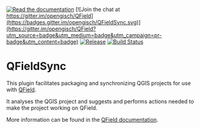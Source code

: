 [![Read the documentation](https://img.shields.io/badge/Read-the%20docs-green.svg)](http://qfield.org/docs/qfieldsync/index.html)
[![Join the chat at https://gitter.im/opengisch/QField](https://badges.gitter.im/opengisch/QFieldSync.svg)](https://gitter.im/opengisch/QField?utm_source=badge&utm_medium=badge&utm_campaign=pr-badge&utm_content=badge)
[![Release](https://img.shields.io/github/release/opengisch/QFieldSync.svg)](https://github.com/opengisch/QFieldSync/releases)
[![Build Status](https://travis-ci.org/opengisch/QFieldSync.svg?branch=master)](https://travis-ci.org/opengisch/QFieldSync)

# QFieldSync
This plugin facilitates packaging and synchronizing QGIS projects for use with [QField](http://www.qfield.org).

It analyses the QGIS project and suggests and performs actions needed to make the project working on QField.

More information can be found in the [QField documentation](http://www.qfield.org/docs/qfieldsync/index.html).
